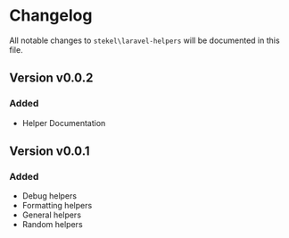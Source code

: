 # Changelog

All notable changes to `stekel\laravel-helpers` will be documented in this file.

## Version v0.0.2

### Added
- Helper Documentation

## Version v0.0.1

### Added
- Debug helpers
- Formatting helpers
- General helpers
- Random helpers
